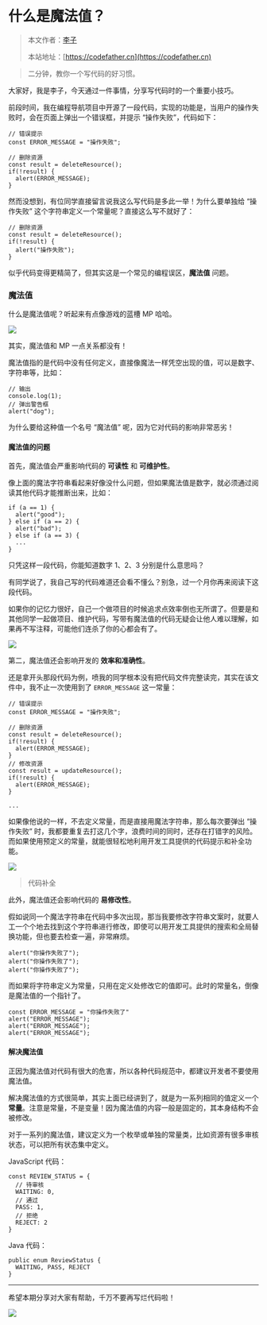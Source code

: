 # 什么是魔法值？

> 本文作者：[李子](https://yuyuanweb.feishu.cn/wiki/Abldw5WkjidySxkKxU2cQdAtnah)
>
> 本站地址：[https://codefather.cn](https://codefather.cn)

> 二分钟，教你一个写代码的好习惯。

大家好，我是李子，今天通过一件事情，分享写代码时的一个重要小技巧。

前段时间，我在编程导航项目中开源了一段代码，实现的功能是，当用户的操作失败时，会在页面上弹出一个错误框，并提示 “操作失败”，代码如下：

```
// 错误提示
const ERROR_MESSAGE = "操作失败";

// 删除资源
const result = deleteResource(); 
if(!result) {
  alert(ERROR_MESSAGE);
}
```

然而没想到，有位同学直接留言说我这么写代码是多此一举！为什么要单独给 “操作失败” 这个字符串定义一个常量呢？直接这么写不就好了：

```
// 删除资源
const result = deleteResource(); 
if(!result) {
  alert("操作失败");
}
```

似乎代码变得更精简了，但其实这是一个常见的编程误区，**魔法值** 问题。

### 魔法值

什么是魔法值呢？听起来有点像游戏的蓝槽 MP 哈哈。

![](https://pic.yupi.icu/5563/202311071356325.jpeg)

其实，魔法值和 MP 一点关系都没有！

魔法值指的是代码中没有任何定义，直接像魔法一样凭空出现的值，可以是数字、字符串等，比如：

```
// 输出
console.log(1);
// 弹出警告框
alert("dog");
```

为什么要给这种值一个名号 “魔法值” 呢，因为它对代码的影响非常恶劣！

#### 魔法值的问题

首先，魔法值会严重影响代码的 **可读性** 和 **可维护性**。

像上面的魔法字符串看起来好像没什么问题，但如果魔法值是数字，就必须通过阅读其他代码才能推断出来，比如：

```
if (a == 1) {
  alert("good");
} else if (a == 2) {
  alert("bad");
} else if (a == 3) {
  ...
}
```

只凭这样一段代码，你能知道数字 1、2、3 分别是什么意思吗？

有同学说了，我自己写的代码难道还会看不懂么？别急，过一个月你再来阅读下这段代码。

如果你的记忆力很好，自己一个做项目的时候追求点效率倒也无所谓了。但要是和其他同学一起做项目、维护代码，写带有魔法值的代码无疑会让他人难以理解，如果再不写注释，可能他们连杀了你的心都会有了。

![](https://pic.yupi.icu/5563/202311071356317.jpeg)

第二，魔法值还会影响开发的 **效率和准确性**。

还是拿开头那段代码为例，喷我的同学根本没有把代码文件完整读完，其实在该文件中，我不止一次使用到了 `ERROR_MESSAGE` 这一常量：

```
// 错误提示
const ERROR_MESSAGE = "操作失败";

// 删除资源
const result = deleteResource(); 
if(!result) {
  alert(ERROR_MESSAGE);
}
// 修改资源
const result = updateResource(); 
if(!result) {
  alert(ERROR_MESSAGE);
}

...
```

如果像他说的一样，不去定义常量，而是直接用魔法字符串，那么每次要弹出 “操作失败” 时，我都要重复去打这几个字，浪费时间的同时，还存在打错字的风险。而如果使用预定义的常量，就能很轻松地利用开发工具提供的代码提示和补全功能。

![](https://pic.yupi.icu/5563/202311071356477.png)

> 代码补全

此外，魔法值还会影响代码的 **易修改性**。

假如说同一个魔法字符串在代码中多次出现，那当我要修改字符串文案时，就要人工一个个地去找到这个字符串进行修改，即使可以用开发工具提供的搜索和全局替换功能，但也要去检查一遍，非常麻烦。

```
alert("你操作失败了");
alert("你操作失败了");
alert("你操作失败了");
```

而如果将字符串定义为常量，只用在定义处修改它的值即可。此时的常量名，倒像是魔法值的一个指针了。

```
const ERROR_MESSAGE = "你操作失败了"
alert("ERROR_MESSAGE");
alert("ERROR_MESSAGE");
alert("ERROR_MESSAGE");
```

#### 解决魔法值

正因为魔法值对代码有很大的危害，所以各种代码规范中，都建议开发者不要使用魔法值。

解决魔法值的方式很简单，其实上面已经讲到了，就是为一系列相同的值定义一个 **常量**。注意是常量，不是变量！因为魔法值的内容一般是固定的，其本身结构不会被修改。

对于一系列的魔法值，建议定义为一个枚举或单独的常量类，比如资源有很多审核状态，可以把所有状态集中定义。

JavaScript 代码：

```
const REVIEW_STATUS = {
  // 待审核
  WAITING: 0,
  // 通过
  PASS: 1,
  // 拒绝
  REJECT: 2
}
```

Java 代码：

```
public enum ReviewStatus {
  WAITING, PASS, REJECT
}
```



------

希望本期分享对大家有帮助，千万不要再写烂代码啦！

![](https://pic.yupi.icu/5563/202311071356614.png)